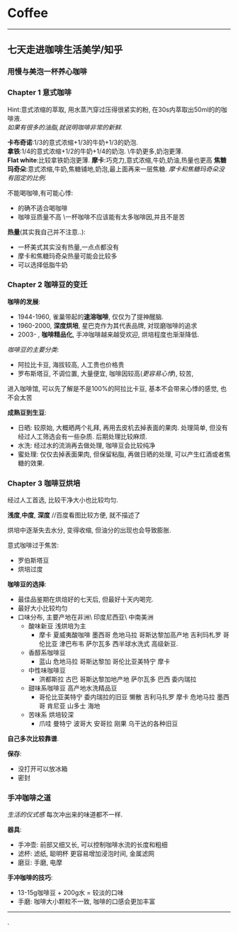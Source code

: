 
# Coffee

---

## 七天走进咖啡生活美学/知乎

### 用慢与美泡一杯养心咖啡

### Chapter 1 意式咖啡

Hint:意式浓缩的萃取, 用水蒸汽穿过压得很紧实的粉, 在30s内萃取出50ml的的咖啡液.  
*如果有很多的油脂,就说明咖啡非常的新鲜.*

**卡布奇诺**:1/3的意式浓缩+1/3的牛奶+1/3的奶泡.  
**拿铁**:1/4的意式浓缩+1/2的牛奶+1/4的奶泡. \\牛奶更多,奶泡更薄.  
**Flat white**:比较拿铁奶泡更薄.
**摩卡**:巧克力,意式浓缩,牛奶,奶油,热量也更高
**焦糖玛奇朵**:意式浓缩,牛奶,焦糖铺地,奶泡,最上面再来一层焦糖.
*摩卡和焦糖玛奇朵没有固定的比例.*

不能喝咖啡,有可能心悸:

- 的确不适合喝咖啡  
- 咖啡豆质量不高  \\一杯咖啡不应该能有太多咖啡因,并且不是苦

**热量**(其实我自己并不注意..):  

- 一杯美式其实没有热量,一点点都没有
- 摩卡和焦糖玛奇朵热量可能会比较多
- 可以选择低脂牛奶

### Chapter 2 咖啡豆的变迁

**咖啡的发展**:

- 1944-1960, 雀巢带起的**速溶咖啡**, 仅仅为了提神醒脑.  
- 1960-2000, **深度烘培**, 星巴克作为其代表品牌, 对现磨咖啡的追求  
- 2003- , **咖啡精品化**, 手冲咖啡越来越受欢迎, 烘培程度也渐渐降低.

*咖啡豆的主要分类*:

- 阿拉比卡豆, 海拔较高, 人工贵也价格贵
- 罗布斯塔豆, 不调位置, 大量便宜, 咖啡因较高(*更容易心悸*), 较苦,  

进入咖啡馆, 可以先了解是不是100%的阿拉比卡豆, 基本不会带来心悸的感觉, 也不会太苦

**成熟豆到生豆**:  

- 日晒: 较原始, 大概晒两个礼拜, 再用去皮机去掉表面的果肉. 处理简单, 但没有经过人工筛选会有一些杂质. 后期处理比较麻烦.
- 水洗: 经过水的流淌再去做处理, 咖啡豆会比较纯净  
- 蜜处理: 仅仅去掉表面果肉, 但保留粘脂, 再做日晒的处理, 可以产生红酒或者焦糖的效果.

### Chapter 3 咖啡豆烘培

经过人工首选, 比较干净大小也比较均匀.

**浅度**,**中度**, **深度** //百度看图比较方便, 就不描述了

烘培中逐渐失去水分, 变得收缩, 但油分的出现也会导致膨胀.

意式咖啡过于焦苦:

- 罗伯斯塔豆  
- 烘培过度

**咖啡豆的选择**:

- 最佳品鉴期在烘焙好的七天后, 但最好十天内喝完.
- 最好大小比较均匀
- 口味分布, 主要产地在非洲\ 印度尼西亚\ 中南美洲
  - 酸味新豆 浅烘培为主
    - 摩卡 夏威夷酸咖啡 墨西哥 危地马拉 哥斯达黎加高产地 吉利玛札罗 哥伦比亚 津巴布韦 萨尔瓦多 西半球水洗式 高级新豆.
  - 香醇系咖啡豆
    - 蓝山 危地马拉 哥斯达黎加 哥伦比亚美特宁 摩卡
  - 中性味咖啡豆
    - 洪都斯拉 古巴 哥斯达黎加地产地 萨尔瓦多 巴西 委内瑞拉
  - 甜味系咖啡豆 高产地水洗精品豆
    - 哥伦比亚美特宁 委内瑞拉的旧豆 懒散 吉利马扎罗 摩卡 危地马拉 墨西哥 肯尼亚 山多士 海地
  - 苦味系 烘培较深
    - 爪哇 曼特宁 波哥大 安哥拉 刚果 乌干达的各种旧豆

**自己多次比较靠谱**.

**保存**:  

- 没打开可以放冰箱
- 密封

### 手冲咖啡之道  

*生活的仪式感*
每次冲出来的味道都不一样.

**器具**:

- 手冲壶: 前部又细又长, 可以控制咖啡水流的长度和粗细
- 滤杯: 滤纸, 聪明杯 更容易增加浸泡时间, 金属滤网
- 磨豆: 手磨, 电摩

**手冲咖啡的技巧**:

- 13-15g咖啡豆 + 200g水 = 较淡的口味
- 手磨: 咖啡大小颗粒不一致, 咖啡的口感会更加丰富

---

.
